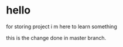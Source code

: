 # hello
for storing project
i m here to learn something


this is the change done in master branch.

